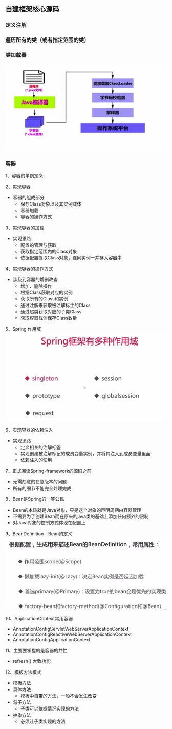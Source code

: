 ## 自建框架核心源码

### 定义注解
### 遍历所有的类（或者指定范围的类）

### 类加载器
![img.png](../images/类加载器ClassLoader.png)

### 容器
1、容器的单例定义

2、实现容器
- 容器的组成部分
    - 保存Class对象以及其实例载体
    - 容器加载
    - 容器的操作方式
    
3、实现容器的加载
- 实现思路
    - 配置的管理与获取
    - 获取指定范围内的Class对象
    - 依据配置提取Class对象，连同实例一并存入容器中
  
4、实现容器的操作方式
- 涉及到容器的增删改查
  - 增加、删除操作
  - 根据Class获取对应的实例
  - 获取所有的Class和实例
  - 通过注解来获取被注解标注的Class
  - 通过超类获取对应的子类Class
  - 获取容器载体保存Class数量
  
5、Spring 作用域
![img.png](../images/spring作用域.png)

6、实现容器的依赖注入
- 实现思路
  - 定义相关的注解标签
  - 实现创建被注解标记的成员变量实例，并将其注入到成员变量里面
  - 依赖注入的使用
  
7、正式阅读Spring-framework的源码之前
- 无需刻意的在意版本的问题
- 所有的细节不能完全处理完成

8、Bean是Spring的一等公民
  - Bean的本质就是Java对象，只是这个对象的声明周期由容器管理
  - 不需要为了创建Bean而在原来的java类的基础上添加任何额外的限制
  - 对Java对象的控制方式体现在配置上

9、BeanDefinition - Bean的定义
![img.png](../images/Bean的定义.png)

10、ApplicationContext常用容器
  - AnnotationConfigServletWebServerApplicationContext
  - AnnotationConfigReactiveWebServerApplicationContext
  - AnnotationConfigApplicationContext

11、主要要掌握的是容器的共性
  - refresh() 大致功能

12、模板方法模式
  - 模板方法
  - 具体方法
    - 模板中自带的方法，一般不会发生改变
  - 勾子方法
    - 子类可以依据情况实现的方法
  - 抽象方法
    - 必须让子类实现的方法

